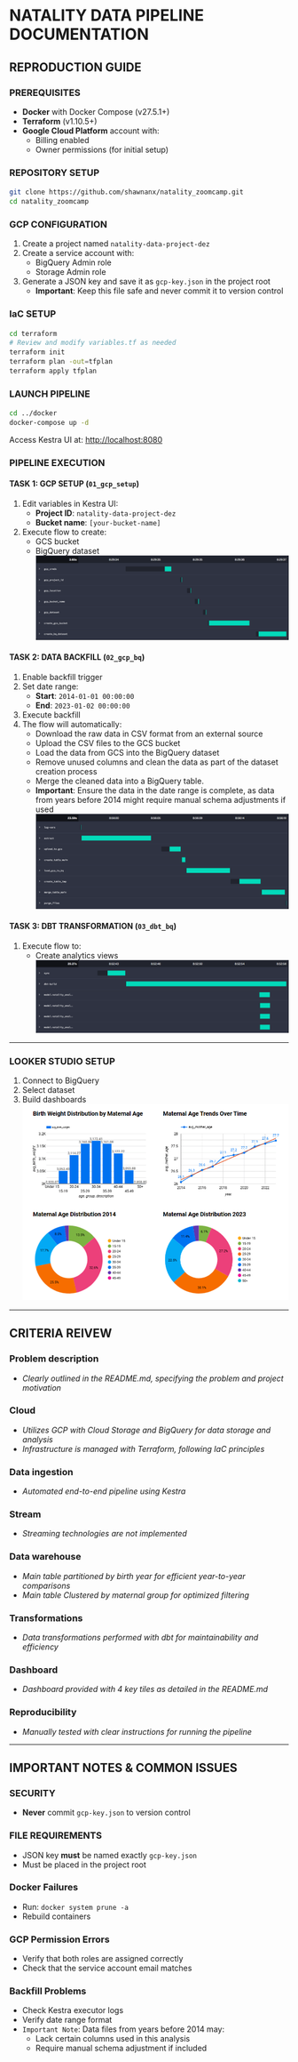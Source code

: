 # NATALITY DATA PIPELINE DOCUMENTATION

## REPRODUCTION GUIDE

### PREREQUISITES
- **Docker** with Docker Compose (v27.5.1+)
- **Terraform** (v1.10.5+)
- **Google Cloud Platform** account with:
  - Billing enabled
  - Owner permissions (for initial setup)
### REPOSITORY SETUP
```sh
git clone https://github.com/shawnanx/natality_zoomcamp.git
cd natality_zoomcamp
```
### GCP CONFIGURATION
1. Create a project named `natality-data-project-dez`
2. Create a service account with:
   - BigQuery Admin role
   - Storage Admin role
3. Generate a JSON key and save it as `gcp-key.json` in the project root
   - **Important**: Keep this file safe and never commit it to version control

### IaC SETUP
```sh
cd terraform
# Review and modify variables.tf as needed
terraform init
terraform plan -out=tfplan
terraform apply tfplan
```

### LAUNCH PIPELINE
```sh
cd ../docker
docker-compose up -d
```
Access Kestra UI at: [http://localhost:8080](http://localhost:8080)

### PIPELINE EXECUTION

#### TASK 1: GCP SETUP (`01_gcp_setup`)
1. Edit variables in Kestra UI:
   - **Project ID**: `natality-data-project-dez`
   - **Bucket name**: `[your-bucket-name]`
2. Execute flow to create:
   - GCS bucket
   - BigQuery dataset
![Task 1 Execution Preview](./task_execution_1.png) 
#### TASK 2: DATA BACKFILL (`02_gcp_bq`)
1. Enable backfill trigger
2. Set date range:
   - **Start**: `2014-01-01 00:00:00`
   - **End**: `2023-01-02 00:00:00`
3. Execute backfill
4. The flow will automatically:
   - Download the raw data in CSV format from an external source
   - Upload the CSV files to the GCS bucket
   - Load the data from GCS into the BigQuery dataset
   - Remove unused columns and clean the data as part of the dataset creation process
   - Merge the cleaned data into a BigQuery table.
   - **Important**: Ensure the data in the date range is complete, as data from years before 2014 might require manual schema adjustments if used
![Task 2 Execution Preview](./task_execution_2.png) 
#### TASK 3: DBT TRANSFORMATION (`03_dbt_bq`)
1. Execute flow to:
   - Create analytics views
![Task 3 Execution Preview](./task_execution_3.png) 
---

### LOOKER STUDIO SETUP
1. Connect to BigQuery
2. Select dataset
3. Build dashboards
![Dashboard Preview](./dashboard.png) 

---

## CRITERIA REIVEW

### Problem description
   - *Clearly outlined in the README.md, specifying the problem and project motivation*
### Cloud
   - *Utilizes GCP with Cloud Storage and BigQuery for data storage and analysis*
   - *Infrastructure is managed with Terraform, following IaC principles*
### Data ingestion
   - *Automated end-to-end pipeline using Kestra*
### Stream
   - *Streaming technologies are not implemented*
### Data warehouse
   - *Main table partitioned by birth year for efficient year-to-year comparisons*
   - *Main table Clustered by maternal group for optimized filtering*
### Transformations
   - *Data transformations performed with dbt for maintainability and efficiency*
### Dashboard
   - *Dashboard provided with 4 key tiles as detailed in the README.md*
### Reproducibility
   - *Manually tested with clear instructions for running the pipeline*

---

## IMPORTANT NOTES & COMMON ISSUES

### SECURITY
- **Never** commit `gcp-key.json` to version control

### FILE REQUIREMENTS
- JSON key **must** be named exactly `gcp-key.json`
- Must be placed in the project root

### Docker Failures
- Run: `docker system prune -a`
- Rebuild containers
   
### GCP Permission Errors
- Verify that both roles are assigned correctly
- Check that the service account email matches

### Backfill Problems
- Check Kestra executor logs
- Verify date range format
- `Important Note`: Data files from years before 2014 may:
   - Lack certain columns used in this analysis
   - Require manual schema adjustment if included
